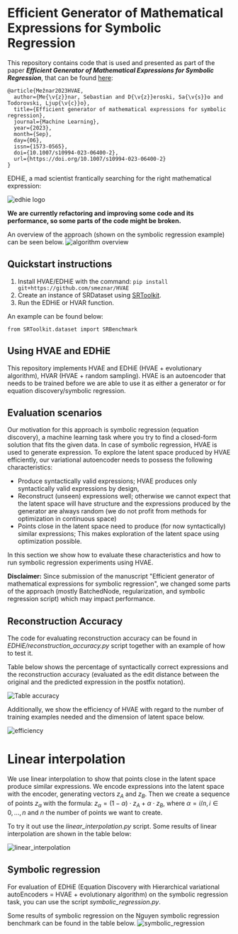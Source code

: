# Efficient Generator of Mathematical Expressions for Symbolic Regression

This repository contains code that is used and presented as part of the paper **_Efficient Generator of Mathematical Expressions for Symbolic Regression_**, that can be found [here](https://link.springer.com/article/10.1007/s10994-023-06400-2):

```
﻿@article{Mežnar2023HVAE,
  author={Me{\v{z}}nar, Sebastian and D{\v{z}}eroski, Sa{\v{s}}o and Todorovski, Ljup{\v{c}}o},
  title={Efficient generator of mathematical expressions for symbolic regression},
  journal={Machine Learning},
  year={2023},
  month={Sep},
  day={06},
  issn={1573-0565},
  doi={10.1007/s10994-023-06400-2},
  url={https://doi.org/10.1007/s10994-023-06400-2}
}
```

EDHiE, a mad scientist frantically searching for the right mathematical expression:

![edhie logo](https://github.com/smeznar/HVAE/blob/master/images/edhie1.jpeg)

**We are currently refactoring and improving some code and its performance, so some parts of the code might be broken.**

An overview of the approach (shown on the symbolic regression example) can be seen below.
![algorithm overview](https://github.com/smeznar/HVAE/blob/master/images/overview.png)

## Quickstart instructions
1. Install HVAE/EDHiE with the command: ```pip install git+https://github.com/smeznar/HVAE``` 
2. Create an instance of SRDataset using [SRToolkit](https://github.com/smeznar/SymbolicRegressionToolkit/tree/master).
3. Run the EDHiE or HVAR function.

An example can be found below:
```
from SRToolkit.dataset import SRBenchmark
``` 

## Using HVAE and EDHiE
This repository implements HVAE and EDHiE (HVAE + evolutionary algorithm), HVAR (HVAE + random sampling). HVAE is an autoencoder that needs to be trained before we are able to use it as either a generator or for equation discovery/symbolic regression.

## Evaluation scenarios
Our motivation for this approach is symbolic regression (equation discovery), a machine learning task where you try to find a closed-form solution that fits the given data.
In case of symbolic regression, HVAE is used to generate expression. To explore the latent space produced by HVAE efficiently, 
our variational autoencoder needs to possess the following characteristics:
- Produce syntactically valid expressions; HVAE produces only syntactically valid expressions by design,
- Reconstruct (unseen) expressions well; otherwise we cannot expect that the latent space will have structure and the expressions
produced by the generator are always random (we do not profit from methods for optimization in continuous space)
- Points close in the latent space need to produce (for now syntactically) similar expressions; This makes exploration of 
the latent space using optimization possible.

In this section we show how to evaluate these characteristics and how to run symbolic regression experiments using HVAE.

**Disclaimer:** Since submission of the manuscript "Efficient generator of mathematical expressions for symbolic regression",
we changed some parts of the approach (mostly BatchedNode, regularization, and symbolic regression script) which may impact
performance.

## Reconstruction Accuracy
The code for evaluating reconstruction accuracy can be found in *EDHiE/reconstruction_accuracy.py* script together with an example of how to test it. 

Table below shows the percentage of syntactically correct expressions and the reconstruction accuracy (evaluated as the edit
distance between the original and the predicted expression in the postfix notation). 

![Table accuracy](https://github.com/smeznar/HVAE/blob/master/images/table_reconstruction.png)

Additionally, we show the efficiency of HVAE with regard to the number of training examples needed and the dimension of latent space below.

![efficiency](https://github.com/smeznar/HVAE/blob/master/images/efficiency.png)

# Linear interpolation
We use linear interpolation to show that points close in the latent space produce similar expressions. We encode expressions 
into the latent space with the encoder, generating vectors $z_A$ and $z_B$. Then we create a sequence of points $z_\alpha$
with the formula: $z_\alpha = (1-\alpha)\cdot z_A + \alpha\cdot z_B$, where $\alpha = i/n, i\in 0, ..., n$ and $n$ the 
number of points we want to create. 

To try it out use the _linear_interpolation.py_ script. Some results of linear interpolation are shown in the table below:

![linear_interpolation](https://github.com/smeznar/HVAE/blob/master/images/li.png)

## Symbolic regression
For evaluation of EDHiE (Equation Discovery with Hierarchical variational autoEncoders = HVAE + evolutionary algorithm)
on the symbolic regression task, you can use the script _symbolic_regression.py_. 

Some results of symbolic regression on the Nguyen symbolic regression benchmark can be found in the table below.
![symbolic_regression](https://github.com/smeznar/HVAE/blob/master/images/sr.png)
